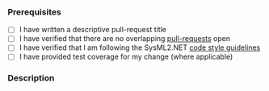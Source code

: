 ### Prerequisites

- [ ] I have written a descriptive pull-request title
- [ ] I have verified that there are no overlapping [pull-requests](https://github.com/RHEAGROUP/SysML2.NET/pulls) open
- [ ] I have verified that I am following the SysML2.NET [code style guidelines](https://raw.githubusercontent.com/RHEAGROUP/SysML2.NET/master/.github/CONTRIBUTING.md)
- [ ] I have provided test coverage for my change (where applicable)

### Description
<!-- A description of the changes proposed in the pull-request -->

<!-- Thanks for contributing to SysML2.NET! -->